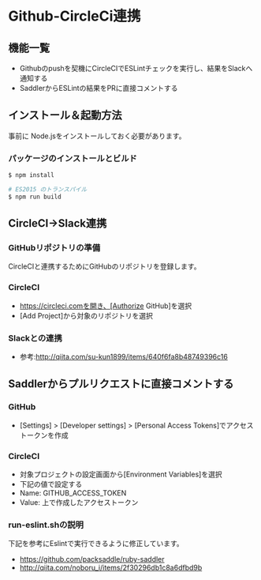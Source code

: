 Github-CircleCi連携
================

## 機能一覧
 - Githubのpushを契機にCircleCIでESLintチェックを実行し、結果をSlackへ通知する
 - SaddlerからESLintの結果をPRに直接コメントする

## インストール＆起動方法

事前に Node.jsをインストールしておく必要があります。

### パッケージのインストールとビルド

```zsh
$ npm install

# ES2015 のトランスパイル
$ npm run build
```

## CircleCI→Slack連携

### GitHubリポジトリの準備

CircleCIと連携するためにGitHubのリポジトリを登録します。

### CircleCI

 - https://circleci.comを開き、[Authorize GitHub]を選択
 - [Add Project]から対象のリポジトリを選択

### Slackとの連携

 - 参考:http://qiita.com/su-kun1899/items/640f6fa8b48749396c16

## Saddlerからプルリクエストに直接コメントする

### GitHub
 - [Settings] > [Developer settings] > [Personal Access Tokens]でアクセストークンを作成

### CircleCI
 - 対象プロジェクトの設定画面から[Environment Variables]を選択
 - 下記の値で設定する
  - Name: GITHUB_ACCESS_TOKEN
  - Value: 上で作成したアクセストークン

### run-eslint.shの説明

下記を参考にEslintで実行できるように修正しています。
 - https://github.com/packsaddle/ruby-saddler
 - http://qiita.com/noboru_i/items/2f30296db1c8a6dfbd9b
